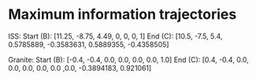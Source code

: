 # Maximum information trajectories

ISS: 
Start (B): [11.25, -8.75, 4.49, 0, 0, 0, 1]
End (C): [10.5, -7.5, 5.4, 0.5785889, -0.3583631, 0.5889355, -0.4358505]

Granite:
Start (B): [-0.4, -0.4, 0.0, 0.0, 0.0, 0.0, 1.0]
End (C): [0.4, -0.4, 0.0, 0.0, 0.0, 0.0, 0.0 ,0.0, -0.3894183, 0.921061]